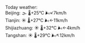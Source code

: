 Today weather:  
Beijing: 🌫  🌡️+25°C 🌬️↙7km/h  
Tianjin: ☀️   🌡️+27°C 🌬️←11km/h  
Shijiazhuang: ☀️   🌡️+32°C 🌬️←4km/h  
Tangshan: ☀️   🌡️+29°C 🌬️↖12km/h  

